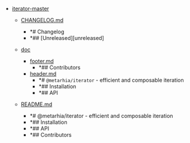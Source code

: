 - <a href = "E:\Node_projects\Node_Way\ArchivTSH_2\ArhivMetarhia_2\iterator-master\cat.iterator-master\dir.iterator-master.md">iterator-master</a>
    - <a href = "E:\Node_projects\Node_Way\ArchivTSH_2\ArhivMetarhia_2\iterator-master\CHANGELOG.md">CHANGELOG.md</a>
        - *# Changelog
        - *## [Unreleased][unreleased]
    - <a href = "E:\Node_projects\Node_Way\ArchivTSH_2\ArhivMetarhia_2\iterator-master\doc\cat.doc\dir.doc.md">doc</a>
        - <a href = "E:\Node_projects\Node_Way\ArchivTSH_2\ArhivMetarhia_2\iterator-master\doc\footer.md">footer.md</a>
            - *## Contributors
        - <a href = "E:\Node_projects\Node_Way\ArchivTSH_2\ArhivMetarhia_2\iterator-master\doc\header.md">header.md</a>
            - *# `@metarhia/iterator` - efficient and composable iteration
            - *## Installation
            - *## API
    
    - <a href = "E:\Node_projects\Node_Way\ArchivTSH_2\ArhivMetarhia_2\iterator-master\README.md">README.md</a>
        - *# @metarhia/iterator - efficient and composable iteration
        - *## Installation
        - *## API
        - *## Contributors
